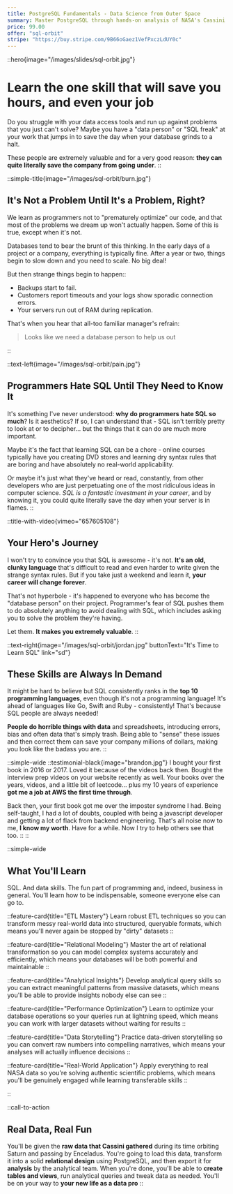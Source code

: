 ```yaml
---
title: PostgreSQL Fundamentals - Data Science from Outer Space
summary: Master PostgreSQL through hands-on analysis of NASA's Cassini mission data, uncovering the mysteries of Saturn's moon Enceladus.
price: 99.00
offer: "sql-orbit"
stripe: "https://buy.stripe.com/9B66oGaez1VefPxczLdUY0c"
---
```


::hero{image="/images/slides/sql-orbit.jpg"}

# Learn the one skill that will save you hours, and even your job

Do you struggle with your data access tools and run up against problems that you just can't solve? Maybe you have a "data person" or "SQL freak" at your work that jumps in to save the day when your database grinds to a halt.

These people are extremely valuable and for a very good reason: **they can quite literally save the company from going under**.
::

::simple-title{image="/images/sql-orbit/burn.jpg"}

## It's Not a Problem Until It's a Problem, Right?

We learn as programmers not to "prematurely optimize" our code, and that most of the problems we dream up won't actually happen. Some of this is true, except when it's not.

Databases tend to bear the brunt of this thinking. In the early days of a project or a company, everything is typically fine. After a year or two, things begin to slow down and you need to scale. No big deal!

But then strange things begin to happen::

- Backups start to fail.
- Customers report timeouts and your logs show sporadic connection errors.
- Your servers run out of RAM during replication.

That's when you hear that all-too familiar manager's refrain:

> Looks like we need a database person to help us out

::

::text-left{image="/images/sql-orbit/pain.jpg"}

## Programmers Hate SQL Until They Need to Know It

It's something I've never understood: **why do programmers hate SQL so much**? Is it aesthetics? If so, I can understand that - SQL isn't terribly pretty to look at or to decipher... but the things that it can do are much more important.

Maybe it's the fact that learning SQL can be a chore - online courses typically have you creating DVD stores and learning dry syntax rules that are boring and have absolutely no real-world applicability.

Or maybe it's just what they've heard or read, constantly, from other developers who are just perpetuating one of the most ridiculous ideas in computer science. _SQL is a fantastic investment in your career_, and by knowing it, you could quite literally save the day when your server is in flames.
::

::title-with-video{vimeo="657605108"}

## Your Hero's Journey

I won't try to convince you that SQL is awesome - it's not. **It's an old, clunky language** that's difficult to read and even harder to write given the strange syntax rules. But if you take just a weekend and learn it, **your career will change forever**.

That's not hyperbole - it's happened to everyone who has become the "database person" on their project. Programmer's fear of SQL pushes them to do absolutely anything to avoid dealing with SQL, which includes asking you to solve the problem they're having.

Let them. **It makes you extremely valuable**.
::

::text-right{image="/images/sql-orbit/jordan.jpg" buttonText="It's Time to Learn SQL" link="sd"}

## These Skills are Always In Demand

It might be hard to believe but SQL consistently ranks in the **top 10 programming languages**, even though it's not a programming language! It's ahead of languages like Go, Swift and Ruby - consistently! That's because SQL people are always needed!

**People do horrible things with data** and spreadsheets, introducing errors, bias and often data that's simply trash. Being able to "sense" these issues and then correct them can save your company millions of dollars, making you look like the badass you are.
::

::simple-wide
::testimonial-black{image="brandon.jpg"}
I bought your first book in 2016 or 2017. Loved it because of the videos back then. Bought the interview prep videos on your website recently as well. Your books over the years, videos, and a little bit of leetcode... plus my 10 years of experience **got me a job at AWS the first time through**.

Back then, your first book got me over the imposter syndrome I had. Being self-taught, I had a lot of doubts, coupled with being a javascript developer and getting a lot of flack from backend engineering. That's all noise now to me, **I know my worth**. Have for a while. Now I try to help others see that too.
::
::

::simple-wide

## What You'll Learn

SQL. And data skills. The fun part of programming and, indeed, business in general. You'll learn how to be indispensable, someone everyone else can go to.

<div class="row g-4">

::feature-card{title="ETL Mastery"}
Learn robust ETL techniques so you can transform messy real-world data into structured, queryable formats, which means you'll never again be stopped by "dirty" datasets
::

::feature-card{title="Relational Modeling"}
Master the art of relational transformation so you can model complex systems accurately and efficiently, which means your databases will be both powerful and maintainable
::

::feature-card{title="Analytical Insights"}
Develop analytical query skills so you can extract meaningful patterns from massive datasets, which means you'll be able to provide insights nobody else can see
::

::feature-card{title="Performance Optimization"}
Learn to optimize your database operations so your queries run at lightning speed, which means you can work with larger datasets without waiting for results
::

::feature-card{title="Data Storytelling"}
Practice data-driven storytelling so you can convert raw numbers into compelling narratives, which means your analyses will actually influence decisions
::

::feature-card{title="Real-World Application"}
Apply everything to real NASA data so you're solving authentic scientific problems, which means you'll be genuinely engaged while learning transferable skills
::

</div>
::

::call-to-action

## Real Data, Real Fun

You'll be given the **raw data that Cassini gathered** during its time orbiting Saturn and passing by Enceladus. You're going to load this data, transform it into a solid **relational design** using PostgreSQL, and then export it for **analysis** by the analytical team. When you're done, you'll be able to **create tables and views**, run analytical queries and tweak data as needed. You'll be on your way to **your new life as a data pro**
::
